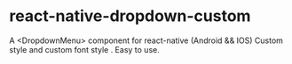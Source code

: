 # react-native-dropdown-custom
A &lt;DropdownMenu> component for react-native (Android &amp;&amp; IOS) Custom style and custom font style . Easy to use.


